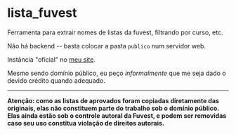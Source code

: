 # lista_fuvest

Ferramenta para extrair nomes de listas da fuvest, filtrando por curso, etc.

Não há backend -- basta colocar a pasta `publico` num servidor web.

Instância "oficial" no [meu site](https://bor.gs/lista_fuvest/).

Mesmo sendo domínio público, eu peço _informalmente_ que me seja dado o devido
crédito quando adequado.

---

**Atenção: como as listas de aprovados foram copiadas diretamente das**
**originais, elas não constituem parte do trabalho sob o domínio público.**
**Elas ainda estão sob o controle autoral da Fuvest, e podem ser removidas**
**caso seu uso constitua violação de direitos autorais.**
